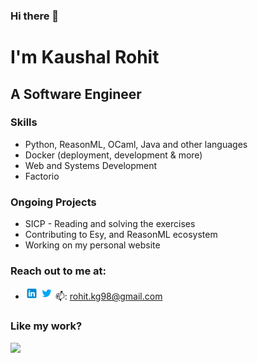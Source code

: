 ### Hi there 👋

I'm Kaushal Rohit
=============

## A Software Engineer

### Skills

- Python, ReasonML, OCaml, Java and other languages
- Docker (deployment, development & more)
- Web and Systems Development
- Factorio

### Ongoing Projects

- SICP - Reading and solving the exercises
- Contributing to Esy, and ReasonML ecosystem
- Working on my personal website

### Reach out to me at:
- [<img alt="Kaushal Rohit | LinkedIN" width="20px" src="https://raw.githubusercontent.com/Hardik0307/Hardik0307/master/assets/icons8-linkedin.svg"/>](https://www.linkedin.com/in/kaushal-g-rohit/)  [<img  alt="Kaushal's Twitter" width="20px" src="https://raw.githubusercontent.com/Hardik0307/Hardik0307/master/assets/icons8-twitter.svg" />](https://twitter.com/rohit_kg98)  📫: rohit.kg98@gmail.com

### Like my work?
[![](https://img.shields.io/static/v1?label=Buy%20Me%20A%20Coffee&message=Donate&style=for-the-badge)](https://rzp.io/l/SxppXXjDnE)

<!--
**rohitkg98/rohitkg98** is a ✨ _special_ ✨ repository because its `README.md` (this file) appears on your GitHub profile.
Here are some ideas to get you started:

- 🔭 I’m currently working on ...
- 🌱 I’m currently learning ...
- 👯 I’m looking to collaborate on ...
- 🤔 I’m looking for help with ...
- 💬 Ask me about ...
- 📫 How to reach me: ...
- 😄 Pronouns: ...
- ⚡ Fun fact: ...
-->
